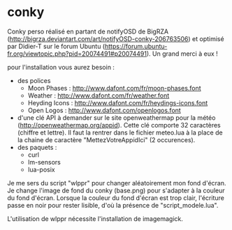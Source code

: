 # conky
Conky perso réalisé en partant de notifyOSD de BigRZA (http://bigrza.deviantart.com/art/notifyOSD-conky-206763506) et optimisé par Didier-T sur le forum Ubuntu (https://forum.ubuntu-fr.org/viewtopic.php?pid=20074491#p20074491). Un grand merci à eux !

pour l'installation vous aurez besoin :
- des polices 
    - Moon Phases : http://www.dafont.com/fr/moon-phases.font
    - Weather : http://www.dafont.com/fr/weather.font
    - Heyding Icons : http://www.dafont.com/fr/heydings-icons.font
    - Open Logos : http://www.dafont.com/openlogos.font
- d'une clé API à demander sur le site openweathermap pour la météo (http://openweathermap.org/appid). Cette clé comporte 32 caractères (chiffre et lettre). Il faut la rentrer dans le fichier meteo.lua à la place de la chaine de caractère "MettezVotreAppidIci" (2 occurences).
- des paquets :
    - curl
    - lm-sensors
    - lua-posix

Je me sers du script "wlppr" pour changer aléatoirement mon fond d'écran. Je change l'image de fond du conky (base.png) pour s'adapter à la couleur du fond d'écran. Lorsque la couleur du fond d'écran est trop clair, l'écriture passe en noir pour rester lisible, d'où la présence de "script_modele.lua". 

L'utilisation de wlppr nécessite l'installation de imagemagick.


